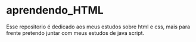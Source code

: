 # aprendendo_HTML
Esse repositorio é dedicado aos meus estudos sobre html e css, mais para frente pretendo juntar com meus estudos de java script.
